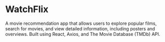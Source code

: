 # WatchFlix
A movie recommendation app that allows users to explore popular films, search for movies, and view detailed information, including posters and overviews. Built using React, Axios, and The Movie Database (TMDb) API.
